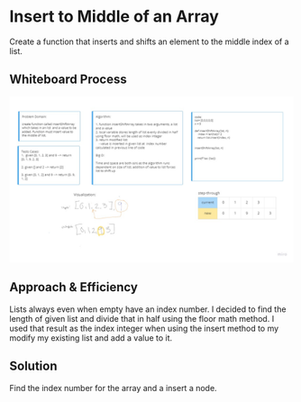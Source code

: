 # Insert to Middle of an Array
Create a function that inserts  and shifts an element to the middle index of a list.


## Whiteboard Process

![whiteboard](codeChallenge02.jpg)

## Approach & Efficiency
Lists always even when empty have an index number. I decided to find the length of given list and divide that in half using the floor math method. I used that result as the index integer when using the insert method to my modify my existing list and add a value to it.

## Solution

Find the index number for the array and a insert a node. 
